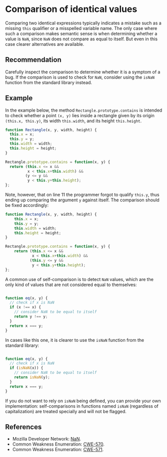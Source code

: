 # Comparison of identical values
Comparing two identical expressions typically indicates a mistake such as a missing `this` qualifier or a misspelled variable name. The only case where such a comparison makes semantic sense is when determining whether a value is `NaN`, since `NaN` does not compare as equal to itself. But even in this case clearer alternatives are available.


## Recommendation
Carefully inspect the comparison to determine whether it is a symptom of a bug. If the comparison is used to check for `NaN`, consider using the `isNaN` function from the standard library instead.


## Example
In the example below, the method `Rectangle.prototype.contains` is intended to check whether a point `(x, y)` lies inside a rectangle given by its origin `(this.x, this.y)`, its width `this.width`, and its height `this.height`.


```javascript
function Rectangle(x, y, width, height) {
  this.x = x;
  this.y = y;
  this.width = width;
  this.height = height;
}

Rectangle.prototype.contains = function(x, y) {
  return (this.x <= x &&
          x < this.x+this.width) &&
         (y <= y &&
          y < this.y+this.height);
};

```
Note, however, that on line 11 the programmer forgot to qualify `this.y`, thus ending up comparing the argument `y` against itself. The comparison should be fixed accordingly:


```javascript
function Rectangle(x, y, width, height) {
	this.x = x;
	this.y = y;
	this.width = width;
	this.height = height;
}

Rectangle.prototype.contains = function(x, y) {
	return (this.x <= x &&
	        x < this.x+this.width) &&
	       (this.y <= y &&
	        y < this.y+this.height);
};
```
A common use of self-comparison is to detect `NaN` values, which are the only kind of values that are not considered equal to themselves:

```javascript

function eq(x, y) {
  // check if x is NaN
  if (x !== x) {
    // consider NaN to be equal to itself
    return y !== y;
  }
  return x === y;
}

```
In cases like this one, it is clearer to use the `isNaN` function from the standard library:

```javascript

function eq(x, y) {
  // check if x is NaN
  if (isNaN(x)) {
    // consider NaN to be equal to itself
    return isNaN(y);
  }
  return x === y;
}

```
If you do not want to rely on `isNaN` being defined, you can provide your own implementation: self-comparisons in functions named `isNaN` (regardless of capitalization) are treated specially and will not be flagged.


## References
* Mozilla Developer Network: [NaN](https://developer.mozilla.org/en-US/docs/Web/JavaScript/Reference/Global_Objects/NaN).
* Common Weakness Enumeration: [CWE-570](https://cwe.mitre.org/data/definitions/570.html).
* Common Weakness Enumeration: [CWE-571](https://cwe.mitre.org/data/definitions/571.html).
